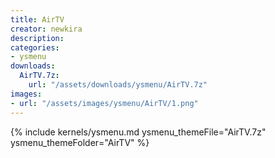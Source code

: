 ```yaml
---
title: AirTV
creator: newkira
description: 
categories:
- ysmenu
downloads:
  AirTV.7z:
    url: "/assets/downloads/ysmenu/AirTV.7z"
images:
- url: "/assets/images/ysmenu/AirTV/1.png"
---
```


{% include kernels/ysmenu.md ysmenu_themeFile="AirTV.7z" ysmenu_themeFolder="AirTV" %}
